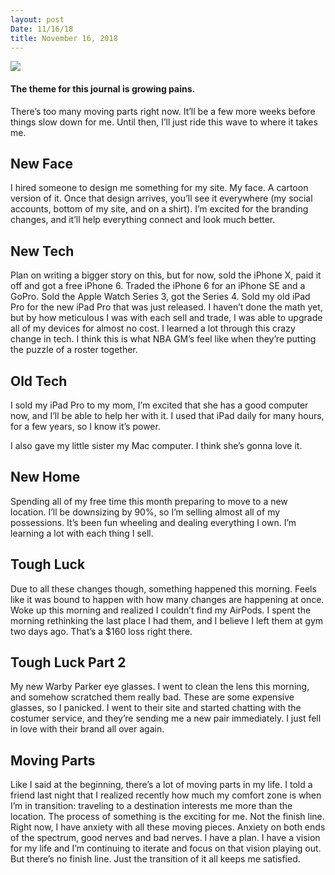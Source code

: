 ```yaml
---
layout: post
Date: 11/16/18
title: November 16, 2018
---
```


![][image-1]

#### The theme for this journal is **growing pains**.

There’s too many moving parts right now. It’ll be a few more weeks before things slow down for me. Until then, I’ll just ride this wave to where it takes me.

## New Face

I hired someone to design me something for my site. My face. A cartoon version of it. Once that design arrives, you’ll see it everywhere (my social accounts, bottom of my site, and on a shirt). I’m excited for the branding changes, and it’ll help everything connect and look much better.

## New Tech

Plan on writing a bigger story on this, but for now, sold the iPhone X, paid it off and got a free iPhone 6. Traded the iPhone 6 for an iPhone SE and a GoPro. Sold the Apple Watch Series 3, got the Series 4. Sold my old iPad Pro for the new iPad Pro that was just released. I haven’t done the math yet, but by how meticulous I was with each sell and trade, I was able to upgrade all of my devices for almost no cost. I learned a lot through this crazy change in tech. I think this is what NBA GM’s feel like when they’re putting the puzzle of a roster together.

## Old Tech

I sold my iPad Pro to my mom, I’m excited that she has a good computer now, and I’ll be able to help her with it. I used that iPad daily for many hours, for a few years, so I know it’s power.

I also gave my little sister my Mac computer. I think she’s gonna love it.

## New Home

Spending all of my free time this month preparing to move to a new location. I’ll be downsizing by 90%, so I’m selling almost all of my possessions. It’s been fun wheeling and dealing everything I own. I’m learning a lot with each thing I sell.

## Tough Luck

Due to all these changes though, something happened this morning. Feels like it was bound to happen with how many changes are happening at once. Woke up this morning and realized I couldn’t find my AirPods. I spent the morning rethinking the last place I had them, and I believe I left them at gym two days ago. That’s a $160 loss right there.

## Tough Luck Part 2

My new Warby Parker eye glasses. I went to clean the lens this morning, and somehow scratched them really bad. These are some expensive glasses, so I panicked. I went to their site and started chatting with the costumer service, and they’re sending me a new pair immediately. I just fell in love with their brand all over again.

## Moving Parts

Like I said at the beginning, there’s a lot of moving parts in my life. I told a friend last night that I realized recently how much my comfort zone is when I’m in transition: traveling to a destination interests me more than the location. The process of something is the exciting for me. Not the finish line. Right now, I have anxiety with all these moving pieces. Anxiety on both ends of the spectrum, good nerves and bad nerves. I have a plan. I have a vision for my life and I’m continuing to iterate and focus on that vision playing out. But there’s no finish line. Just the transition of it all keeps me satisfied.

[image-1]:	https://i.imgur.com/pYlkUFF.jpg